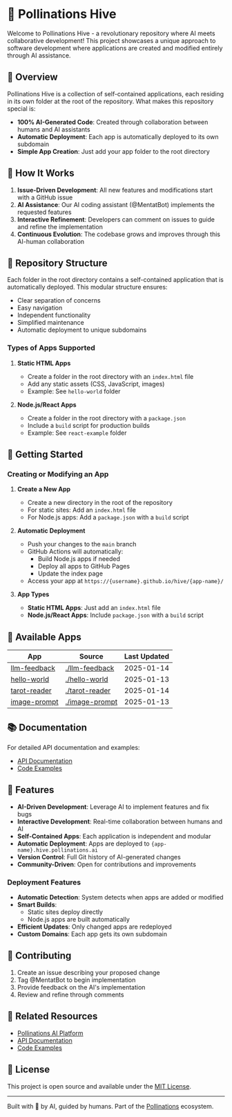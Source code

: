 # 🐝 Pollinations Hive

Welcome to Pollinations Hive - a revolutionary repository where AI meets collaborative development! This project showcases a unique approach to software development where applications are created and modified entirely through AI assistance.

## 🌟 Overview

Pollinations Hive is a collection of self-contained applications, each residing in its own folder at the root of the repository. What makes this repository special is:
- **100% AI-Generated Code**: Created through collaboration between humans and AI assistants
- **Automatic Deployment**: Each app is automatically deployed to its own subdomain
- **Simple App Creation**: Just add your app folder to the root directory

## 🤖 How It Works

1. **Issue-Driven Development**: All new features and modifications start with a GitHub issue
2. **AI Assistance**: Our AI coding assistant (@MentatBot) implements the requested features
3. **Interactive Refinement**: Developers can comment on issues to guide and refine the implementation
4. **Continuous Evolution**: The codebase grows and improves through this AI-human collaboration

## 📂 Repository Structure

Each folder in the root directory contains a self-contained application that is automatically deployed. This modular structure ensures:
- Clear separation of concerns
- Easy navigation
- Independent functionality
- Simplified maintenance
- Automatic deployment to unique subdomains

### Types of Apps Supported

1. **Static HTML Apps**
   - Create a folder in the root directory with an `index.html` file
   - Add any static assets (CSS, JavaScript, images)
   - Example: See `hello-world` folder

2. **Node.js/React Apps**
   - Create a folder in the root directory with a `package.json`
   - Include a `build` script for production builds
   - Example: See `react-example` folder

## 🚀 Getting Started

### Creating or Modifying an App

1. **Create a New App**
   - Create a new directory in the root of the repository
   - For static sites: Add an `index.html` file
   - For Node.js apps: Add a `package.json` with a `build` script

2. **Automatic Deployment**
   - Push your changes to the `main` branch
   - GitHub Actions will automatically:
     - Build Node.js apps if needed
     - Deploy all apps to GitHub Pages
     - Update the index page
   - Access your app at `https://{username}.github.io/hive/{app-name}/`

3. **App Types**
   - **Static HTML Apps**: Just add an `index.html` file
   - **Node.js/React Apps**: Include `package.json` with a `build` script

## 📱 Available Apps

| App | Source | Last Updated |
|-----|--------|--------------|
| [llm-feedback](https://llm-feedback.hive.pollinations.ai) | [./llm-feedback](./llm-feedback) | 2025-01-14 |
| [hello-world](https://hello-world.hive.pollinations.ai) | [./hello-world](./hello-world) | 2025-01-13 |
| [tarot-reader](https://tarot-reader.hive.pollinations.ai) | [./tarot-reader](./tarot-reader) | 2025-01-14 |
| [image-prompt](https://image-prompt.hive.pollinations.ai) | [./image-prompt](./image-prompt) | 2025-01-13 |
## 📚 Documentation

For detailed API documentation and examples:
- [API Documentation](POLLINATIONS_APIDOCS.md)
- [Code Examples](POLLINATIONS_CODE_EXAMPLES.MD)

## 🌈 Features

- **AI-Driven Development**: Leverage AI to implement features and fix bugs
- **Interactive Development**: Real-time collaboration between humans and AI
- **Self-Contained Apps**: Each application is independent and modular
- **Automatic Deployment**: Apps are deployed to `{app-name}.hive.pollinations.ai`
- **Version Control**: Full Git history of AI-generated changes
- **Community-Driven**: Open for contributions and improvements

### Deployment Features

- **Automatic Detection**: System detects when apps are added or modified
- **Smart Builds**: 
  - Static sites deploy directly
  - Node.js apps are built automatically
- **Efficient Updates**: Only changed apps are redeployed
- **Custom Domains**: Each app gets its own subdomain

## 🤝 Contributing

1. Create an issue describing your proposed change
2. Tag @MentatBot to begin implementation
3. Provide feedback on the AI's implementation
4. Review and refine through comments

## 🔗 Related Resources

- [Pollinations AI Platform](https://pollinations.ai)
- [API Documentation](POLLINATIONS_APIDOCS.md)
- [Code Examples](POLLINATIONS_CODE_EXAMPLES.MD)

## 📝 License

This project is open source and available under the [MIT License](LICENSE).

---

Built with 🤖 by AI, guided by humans. Part of the [Pollinations](https://pollinations.ai) ecosystem.